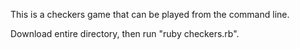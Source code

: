 This is a checkers game that can be played from the command line.

Download entire directory, then run "ruby checkers.rb".